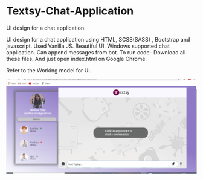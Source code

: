 # Textsy-Chat-Application
UI design for a chat application.


UI design for a chat application using HTML, SCSS(SASS) , Bootstrap and javascript. 
Used Vanilla JS. 
Beautiful UI.
Windows supported chat application.
Can append messages from bot.
To run code- Download all these files. And just open index.html on Google Chrome.


Refer to the Working model for UI.


![Demo](Textsy.gif)

